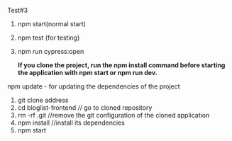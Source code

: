<!-- starting server -->
Test#3
1. npm start(normal start)
2. npm test (for testing) <!-- CI=true npm test  - for testing also -->
3. npm run cypress:open <!-- for testing through cypress -->

   **If you clone the project, run the npm install command before starting the application with npm start or npm run dev.**

npm update - for updating the dependencies of the project

<!-- when you clone project from github -->

1. git clone address
2. cd bloglist-frontend // go to cloned repository
3. rm -rf .git //remove the git configuration of the cloned application
4. npm install //install its dependencies
5. npm start
